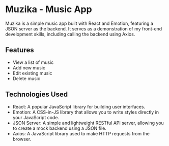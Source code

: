 # Muzika - Music App

Muzika is a simple music app built with React and Emotion, featuring a JSON server as the backend. It serves as a demonstration of my front-end development skills, including calling the backend using Axios.

## Features

- View a list of music
- Add new music
- Edit existing music
- Delete music

## Technologies Used

- React: A popular JavaScript library for building user interfaces.
- Emotion: A CSS-in-JS library that allows you to write styles directly in your JavaScript code.
- JSON Server: A simple and lightweight RESTful API server, allowing you to create a mock backend using a JSON file.
- Axios: A JavaScript library used to make HTTP requests from the browser.
